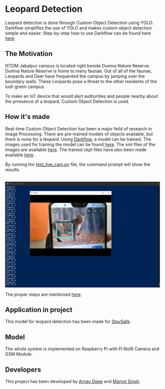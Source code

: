 # Leopard Detection
Leopard detection is done through Custom Object Detection using YOLO. Darkflow simplifies the use of YOLO and makes custom object detection simple and easier. Step-by-step how to use Darkflow can be found here [here](https://github.com/Boltuzamaki/Custom-Object-Detection-Using-Darkflow-Simplified-).

## The Motivation
IIITDM Jabalpur campus is located right beside Dumna Nature Reserve. Dumna Nature Reserve is home to many faunae. Out of all of the faunae, Leopards and Deer have frequented the campus by jumping over the boundary walls. These Leopards pose a threat to the other residents of the lush green campus.

To make an IoT device that would alert authorities and people nearby about the prresence of a leopard, Custom Object Detection is used.

## How it's made
Real-time Custom Object Detection has been a major feild of research in Image Processing. There are pre-trained models of objects available, but there is none for a leopard. Using [Darkflow](https://github.com/Boltuzamaki/Custom-Object-Detection-Using-Darkflow-Simplified-), a model can be trained. The images used for training the model can be found [here](https://drive.google.com/drive/folders/1TW-NCSWeA0AeNuQIe5rJx3UKM4BH34NW?usp=sharing). The xml files of the images are available [here](https://github.com/arnav-deep/leopard-detection/tree/master/xml). The trained ckpt files have also been made available [here](https://drive.google.com/drive/folders/10lA2jEGqqB4TFwZQj3NURakUM7ZLW5qm?usp=sharing).

By running the [test_live_cam.py](https://github.com/arnav-deep/leopard-detection/blob/master/test_live_cam.py) file, the command prompt will show the results.

<p align = "center"> <br/>
<img align="center" src="leopard_screenshot.png" alt="leopard_detection">
<br/>

The proper steps are mentioned [here](https://github.com/Boltuzamaki/Custom-Object-Detection-Using-Darkflow-Simplified-).

## Application in project
This model for leopard detection has been made for [StaySafe](https://github.com/arnav-deep/StaySafe).

## Model
The whole system is implemented on Raspberry Pi with Pi NoIR Camera and GSM Module.

## Developers
This project has been developed by [Arnav Deep](https://github.com/arnav-deep) and [Manjot Singh](https://github.com/QuipPhoenix).

